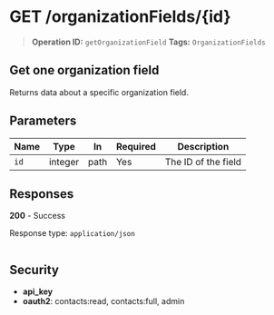# GET /organizationFields/{id}

> **Operation ID:** `getOrganizationField`
> **Tags:** `OrganizationFields`

## Get one organization field

Returns data about a specific organization field.

## Parameters

| Name | Type | In | Required | Description |
|------|------|-------|----------|-------------|
| `id` | integer | path | Yes | The ID of the field |

## Responses

**200** - Success

Response type: `application/json`

```

```


## Security

- **api_key**
- **oauth2**: contacts:read, contacts:full, admin